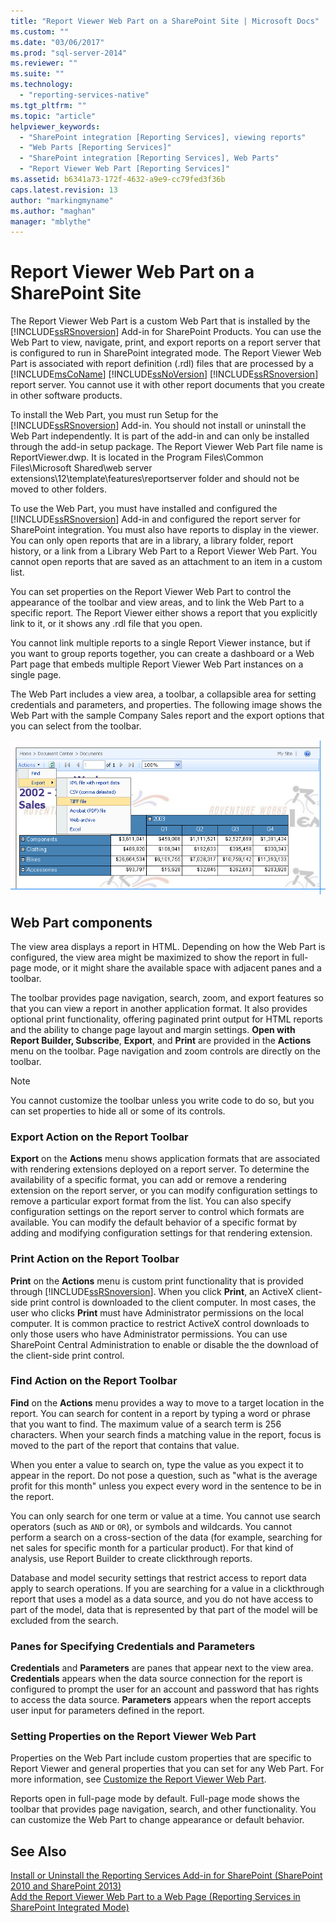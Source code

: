 ```yaml
---
title: "Report Viewer Web Part on a SharePoint Site | Microsoft Docs"
ms.custom: ""
ms.date: "03/06/2017"
ms.prod: "sql-server-2014"
ms.reviewer: ""
ms.suite: ""
ms.technology: 
  - "reporting-services-native"
ms.tgt_pltfrm: ""
ms.topic: "article"
helpviewer_keywords: 
  - "SharePoint integration [Reporting Services], viewing reports"
  - "Web Parts [Reporting Services]"
  - "SharePoint integration [Reporting Services], Web Parts"
  - "Report Viewer Web Part [Reporting Services]"
ms.assetid: b6341a73-172f-4632-a9e9-cc79fed3f36b
caps.latest.revision: 13
author: "markingmyname"
ms.author: "maghan"
manager: "mblythe"
---
```

# Report Viewer Web Part on a SharePoint Site
  The Report Viewer Web Part is a custom Web Part that is installed by the [!INCLUDE[ssRSnoversion](../includes/ssrsnoversion-md.md)] Add-in for SharePoint Products. You can use the Web Part to view, navigate, print, and export reports on a report server that is configured to run in SharePoint integrated mode. The Report Viewer Web Part is associated with report definition (.rdl) files that are processed by a [!INCLUDE[msCoName](../includes/msconame-md.md)] [!INCLUDE[ssNoVersion](../includes/ssnoversion-md.md)] [!INCLUDE[ssRSnoversion](../includes/ssrsnoversion-md.md)] report server. You cannot use it with other report documents that you create in other software products.  
  
 To install the Web Part, you must run Setup for the [!INCLUDE[ssRSnoversion](../includes/ssrsnoversion-md.md)] Add-in. You should not install or uninstall the Web Part independently. It is part of the add-in and can only be installed through the add-in setup package. The Report Viewer Web Part file name is ReportViewer.dwp. It is located in the Program Files\Common Files\Microsoft Shared\web server extensions\12\template\features\reportserver folder and should not be moved to other folders.  
  
 To use the Web Part, you must have installed and configured the [!INCLUDE[ssRSnoversion](../includes/ssrsnoversion-md.md)] Add-in and configured the report server for SharePoint integration. You must also have reports to display in the viewer. You can only open reports that are in a library, a library folder, report history, or a link from a Library Web Part to a Report Viewer Web Part. You cannot open reports that are saved as an attachment to an item in a custom list.  
  
 You can set properties on the Report Viewer Web Part to control the appearance of the toolbar and view areas, and to link the Web Part to a specific report. The Report Viewer either shows a report that you explicitly link to it, or it shows any .rdl file that you open.  
  
 You cannot link multiple reports to a single Report Viewer instance, but if you want to group reports together, you can create a dashboard or a Web Part page that embeds multiple Report Viewer Web Part instances on a single page.  
  
 The Web Part includes a view area, a toolbar, a collapsible area for setting credentials and parameters, and properties. The following image shows the Web Part with the sample Company Sales report and the export options that you can select from the toolbar.  
  
 ![Report Viewer Web Part](../../2014/reporting-services/media/rs-sharepointrvwebpart.gif "Report Viewer Web Part")  
  
## Web Part components  
 The view area displays a report in HTML. Depending on how the Web Part is configured, the view area might be maximized to show the report in full-page mode, or it might share the available space with adjacent panes and a toolbar.  
  
 The toolbar provides page navigation, search, zoom, and export features so that you can view a report in another application format. It also provides optional print functionality, offering paginated print output for HTML reports and the ability to change page layout and margin settings. **Open with Report Builder, Subscribe**, **Export**, and **Print** are provided in the **Actions** menu on the toolbar. Page navigation and zoom controls are directly on the toolbar.  
  
> [!NOTE]  
>  You cannot customize the toolbar unless you write code to do so, but you can set properties to hide all or some of its controls.  
  
### Export Action on the Report Toolbar  
 **Export** on the **Actions** menu shows application formats that are associated with rendering extensions deployed on a report server. To determine the availability of a specific format, you can add or remove a rendering extension on the report server, or you can modify configuration settings to remove a particular export format from the list. You can also specify configuration settings on the report server to control which formats are available. You can modify the default behavior of a specific format by adding and modifying configuration settings for that rendering extension.  
  
### Print Action on the Report Toolbar  
 **Print** on the **Actions** menu is custom print functionality that is provided through [!INCLUDE[ssRSnoversion](../includes/ssrsnoversion-md.md)]. When you click **Print**, an ActiveX client-side print control is downloaded to the client computer. In most cases, the user who clicks **Print** must have Administrator permissions on the local computer. It is common practice to restrict ActiveX control downloads to only those users who have Administrator permissions. You can use SharePoint Central Administration to enable or disable the the download of the client-side print control.  
  
### Find Action on the Report Toolbar  
 **Find** on the **Actions** menu provides a way to move to a target location in the report. You can search for content in a report by typing a word or phrase that you want to find. The maximum value of a search term is 256 characters. When your search finds a matching value in the report, focus is moved to the part of the report that contains that value.  
  
 When you enter a value to search on, type the value as you expect it to appear in the report. Do not pose a question, such as "what is the average profit for this month" unless you expect every word in the sentence to be in the report.  
  
 You can only search for one term or value at a time. You cannot use search operators (such as `AND` or `OR`), or symbols and wildcards. You cannot perform a search on a cross-section of the data (for example, searching for net sales for specific month for a particular product). For that kind of analysis, use Report Builder to create clickthrough reports.  
  
 Database and model security settings that restrict access to report data apply to search operations. If you are searching for a value in a clickthrough report that uses a model as a data source, and you do not have access to part of the model, data that is represented by that part of the model will be excluded from the search.  
  
### Panes for Specifying Credentials and Parameters  
 **Credentials** and **Parameters** are panes that appear next to the view area. **Credentials** appears when the data source connection for the report is configured to prompt the user for an account and password that has rights to access the data source. **Parameters** appears when the report accepts user input for parameters defined in the report.  
  
### Setting Properties on the Report Viewer Web Part  
 Properties on the Web Part include custom properties that are specific to Report Viewer and general properties that you can set for any Web Part. For more information, see [Customize the Report Viewer Web Part](../../2014/reporting-services/customize-the-report-viewer-web-part.md).  
  
 Reports open in full-page mode by default. Full-page mode shows the toolbar that provides page navigation, search, and other functionality. You can customize the Web Part to change appearance or default behavior.  
  
## See Also  
 [Install or Uninstall the Reporting Services Add-in for SharePoint &#40;SharePoint 2010 and SharePoint 2013&#41;](../relational-databases/spatial/point.md)   
 [Add the Report Viewer Web Part to a Web Page &#40;Reporting Services in SharePoint Integrated Mode&#41;](../../2014/reporting-services/add-report-viewer-web-part-to-web-page-reporting-services-sharepoint-integrated-mode.md)  
  
  